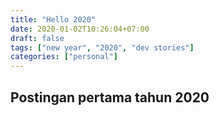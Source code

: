 ```yaml
---
title: "Hello 2020"
date: 2020-01-02T10:26:04+07:00
draft: false
tags: ["new year", "2020", "dev stories"]
categories: ["personal"]
---
```


## Postingan pertama tahun 2020
